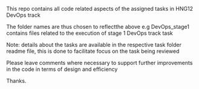 This repo contains all code related aspects of the assigned tasks in HNG12 DevOps track

The folder names are thus chosen to reflectthe above e.g DevOps_stage1 contains files related to the execution of stage 1 DevOps track task

Note: details about the tasks are available in the respective task folder readme file, this is done to facilitate focus on the task being reviewed

Please leave comments where necessary to support further improvements in the code in terms of design and efficiency

Thanks.
